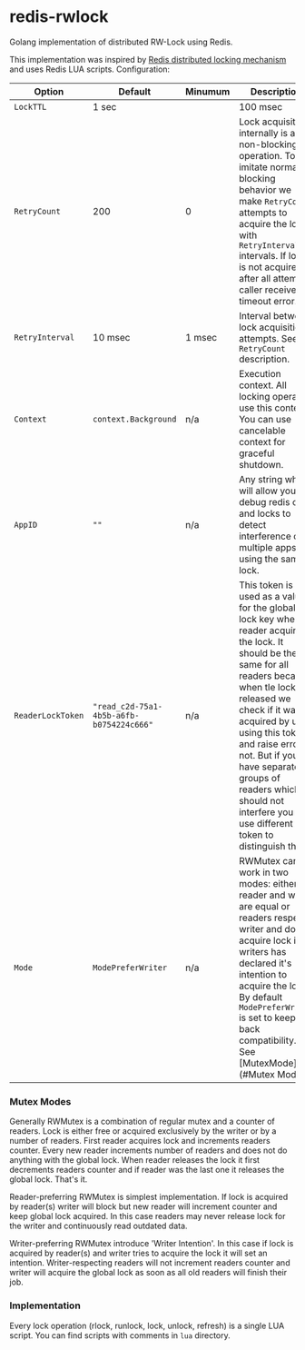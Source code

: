 # redis-rwlock
Golang implementation of distributed RW-Lock using Redis.

This implementation was inspired by [Redis distributed locking mechanism](https://redis.io/topics/distlock) and uses Redis LUA scripts.
Configuration:

|Option|Default|Minumum|Description|
|---|---|---|---|
|`LockTTL`|1 sec||100 msec|Lock is set with a timeout to avoid lock leak in case owner dies/disconnects/hangs. Lock TTL is automatically refreshed by owner every `LockTTL/2` while it is acquired. Duration should be less then `RetryCount * RetryInterval` to avoid undesired timeout errors.|
|`RetryCount`|200|0|Lock acquisition internally is a non-blocking operation. To imitate normal blocking behavior we make `RetryCount` attempts to acquire the lock with `RetryInterval` intervals. If lock is not acquired after all attempts caller receives timeout error.|
|`RetryInterval`|10 msec|1 msec|Interval between lock acquisition attempts. See `RetryCount` description.|
|`Context`|`context.Background`|n/a|Execution context. All locking operation use this context. You can use cancelable context for graceful shutdown.|
|`AppID`|`""`|n/a|Any string which will allow you to debug redis calls and locks to detect interference of multiple apps using the same lock.|
|`ReaderLockToken`|`"read_c2d-75a1-4b5b-a6fb-b0754224c666"`|n/a|This token is used as a value for the global lock key when reader acquires the lock. It should be the same for all readers because when tle lock is released we check if it was acquired by us using this token and raise error if not. But if you have separate groups of readers which should not interfere you can use different token to distinguish them.|
|`Mode`|`ModePreferWriter`|n/a|RWMutex can work in two modes: either reader and writer are equal or readers respect writer and do not acquire lock if writers has declared it's intention to acquire the lock. By default `ModePreferWriter` is set to keep back compatibility. See [MutexMode](#Mutex Modes)|

### Mutex Modes
Generally RWMutex is a combination of regular mutex and a counter of readers.
Lock is either free or acquired exclusively by the writer or by a number of readers. First reader acquires lock and increments readers counter. Every new reader increments number of readers and does not do anything with the global lock. When reader releases the lock it first decrements readers counter and if reader was the last one it releases the global lock. That's it.

Reader-preferring RWMutex is simplest implementation. If lock is acquired by reader(s) writer will block but new reader will increment counter and keep global lock acquired. In this case readers may never release lock for the writer and continuously read outdated data.
    
Writer-preferring RWMutex introduce 'Writer Intention'. In this case if lock is acquired by reader(s) and writer tries to acquire the lock it will set an intention. Writer-respecting readers will not increment readers counter and writer will acquire the global lock as soon as all old readers will finish their job.

### Implementation

Every lock operation (rlock, runlock, lock, unlock, refresh) is a single LUA script. You can find scripts with comments in ```lua``` directory.

